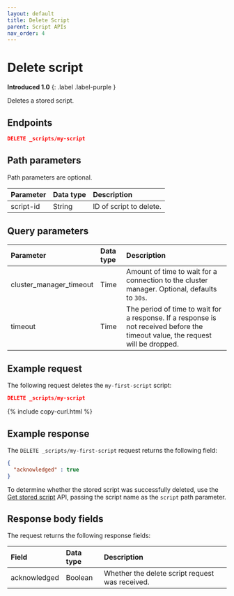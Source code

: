 ```yaml
---
layout: default
title: Delete Script
parent: Script APIs
nav_order: 4
---
```


# Delete script
**Introduced 1.0**
{: .label .label-purple }

Deletes a stored script.

## Endpoints

```json
DELETE _scripts/my-script
```

## Path parameters

Path parameters are optional. 

| Parameter | Data type | Description | 
:--- | :--- | :---
| script-id | String | ID of script to delete. |

## Query parameters

| Parameter | Data type | Description | 
:--- | :--- | :---
| cluster_manager_timeout | Time | Amount of time to wait for a connection to the cluster manager. Optional, defaults to `30s`. |
| timeout | Time | The period of time to wait for a response. If a response is not received before the timeout value, the request will be dropped.

## Example request

The following request deletes the `my-first-script` script:

````json
DELETE _scripts/my-script
````
{% include copy-curl.html %}

## Example response

The `DELETE _scripts/my-first-script` request returns the following field:

````json
{
  "acknowledged" : true
}
````

To determine whether the stored script was successfully deleted, use the [Get stored script]({{site.url}}{{site.baseurl}}/api-reference/script-apis/get-stored-script/) API, passing the script name as the `script` path parameter.

## Response body fields

The <HTTP METHOD> <endpoint> request returns the following response fields:

| Field | Data type | Description | 
:--- | :--- | :---
| acknowledged | Boolean | Whether the delete script request was received. |
